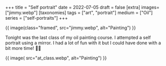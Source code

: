 +++
title = "Self portrait"
date = 2022-07-05
draft =  false
[extra]
images= ["jimmy.webp"]
[taxonomies]
tags = ["art", "portrait"]
medium = ["Oil"]
series = ["self-portraits"]
+++

{{ image(class="framed", src="jimmy.webp", alt="Painting") }}

Tonight was the last class of my oil painting course. I attempted a self portrait using a mirror. I had a lot of fun with it but I could have done with a bit more time! 👨‍🎨

{{ image( src="at_class.webp", alt="Painting") }}
